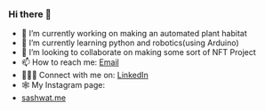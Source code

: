 ### Hi there 👋

- 🔭 I’m currently working on making an automated plant habitat
- 🌱 I’m currently learning python and robotics(using Arduino)
- 👯 I’m looking to collaborate on making some sort of NFT Project
- 📫 How to reach me: [Email️](mailto:sashwatsjain@gmail.com)
- 🙋🏻‍♂️ Connect with me on: [LinkedIn](https://www.linkedin.com/in/jainsashwat/)
- 🕸 My Instagram page: 
- [sashwat.me](https://sashwat.me/)
